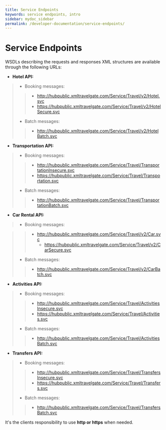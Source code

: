 ```yaml
---
title: Service Endpoints
keywords: service endpoints, intro
sidebar: mydoc_sidebar
permalink: /developer-documentation/service-endpoints/
---
```


# Service Endpoints


WSDLs describing the requests and responses XML structures are available
through the following URLs:

-   **Hotel API:**

> -   Booking messages:
> 
> > -   <http://hubpublic.xmltravelgate.com/Service/Travel/v2/Hotel.svc>
> > -   <https://hubpublic.xmltravelgate.com/Service/Travel/v2/HotelSecure.svc>
> 
> -   Batch messages:
> 
> > -  <http://hubpublic.xmltravelgate.com/Service/Travel/v2/HotelBatch.svc>

-   **Transportation API:**

> -   Booking messages:
> 
> > -   <http://hubpublic.xmltravelgate.com/Service/Travel/TransportationInsecure.svc>
> > -   <https://hubpublic.xmltravelgate.com/Service/Travel/Transportation.svc>
> 
> -   Batch messages:
> 
> > -   <http://hubpublic.xmltravelgate.com/Service/Travel/TransportationBatch.svc>

-   **Car Rental API:**

> -   Booking messages:

> > -   <http://hubpublic.xmltravelgate.com/Service/Travel/v2/Car.svc>
> >     -   <https://hubpublic.xmltravelgate.com/Service/Travel/v2/CarSecure.svc>
> 
> -   Batch messages:
> 
>> -   <http://hubpublic.xmltravelgate.com/Service/Travel/v2/CarBatch.svc>

-   **Activities API:**

> -   Booking messages:
> 
> > -   <http://hubpublic.xmltravelgate.com/Service/Travel/ActivitiesInsecure.svc>
> > -   <https://hubpublic.xmltravelgate.com/Service/Travel/Activities.svc>
> 
> -   Batch messages:
> 
> > -   <http://hubpublic.xmltravelgate.com/Service/Travel/ActivitiesBatch.svc>

-   **Transfers API:**

> -	Booking messages:
> 
> > -   <http://hubpublic.xmltravelgate.com/Service/Travel/TransfersInsecure.svc>
> > -   <https://hubpublic.xmltravelgate.com/Service/Travel/Transfers.svc>
> 
> -   Batch messages:
> 
> > -   <http://hubpublic.xmltravelgate.com/Service/Travel/TransfersBatch.svc>


It's the clients responsibility to use **http or https** when needed.
